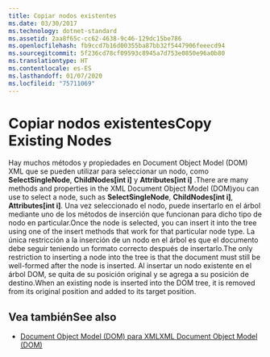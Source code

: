 ```yaml
---
title: Copiar nodos existentes
ms.date: 03/30/2017
ms.technology: dotnet-standard
ms.assetid: 2aa8f65c-cc62-4638-9c46-129dc15be786
ms.openlocfilehash: fb9ccd7b16d00355ba87bb32f5447906feeecd94
ms.sourcegitcommit: 5f236cd78cf09593c8945a7d753e0850e96a0b80
ms.translationtype: HT
ms.contentlocale: es-ES
ms.lasthandoff: 01/07/2020
ms.locfileid: "75711069"
---
```

# <a name="copy-existing-nodes"></a><span data-ttu-id="d781f-102">Copiar nodos existentes</span><span class="sxs-lookup"><span data-stu-id="d781f-102">Copy Existing Nodes</span></span>
<span data-ttu-id="d781f-103">Hay muchos métodos y propiedades en Document Object Model (DOM) XML que se pueden utilizar para seleccionar un nodo, como **SelectSingleNode**, **ChildNodes[int i]** y **Attributes[int i]** .</span><span class="sxs-lookup"><span data-stu-id="d781f-103">There are many methods and properties in the XML Document Object Model (DOM)you can use to select a node, such as **SelectSingleNode**, **ChildNodes[int i]**, **Attributes[int i]**.</span></span> <span data-ttu-id="d781f-104">Una vez seleccionado el nodo, puede insertarlo en el árbol mediante uno de los métodos de inserción que funcionan para dicho tipo de nodo en particular.</span><span class="sxs-lookup"><span data-stu-id="d781f-104">Once the node is selected, you can insert it into the tree using one of the insert methods that work for that particular node type.</span></span> <span data-ttu-id="d781f-105">La única restricción a la inserción de un nodo en el árbol es que el documento debe seguir teniendo un formato correcto después de insertarlo.</span><span class="sxs-lookup"><span data-stu-id="d781f-105">The only restriction to inserting a node into the tree is that the document must still be well-formed after the node is inserted.</span></span> <span data-ttu-id="d781f-106">Al insertar un nodo existente en el árbol DOM, se quita de su posición original y se agrega a su posición de destino.</span><span class="sxs-lookup"><span data-stu-id="d781f-106">When an existing node is inserted into the DOM tree, it is removed from its original position and added to its target position.</span></span>  
  
## <a name="see-also"></a><span data-ttu-id="d781f-107">Vea también</span><span class="sxs-lookup"><span data-stu-id="d781f-107">See also</span></span>

- [<span data-ttu-id="d781f-108">Document Object Model (DOM) para XML</span><span class="sxs-lookup"><span data-stu-id="d781f-108">XML Document Object Model (DOM)</span></span>](../../../../docs/standard/data/xml/xml-document-object-model-dom.md)
